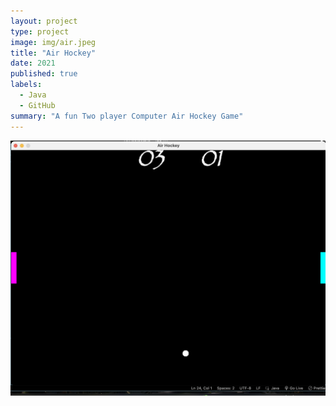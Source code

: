 ```yaml
---
layout: project
type: project
image: img/air.jpeg
title: "Air Hockey"
date: 2021
published: true
labels:
  - Java
  - GitHub
summary: "A fun Two player Computer Air Hockey Game"
--- 
```


<img class="img-fluid" src="../img/hockey.jpg">
